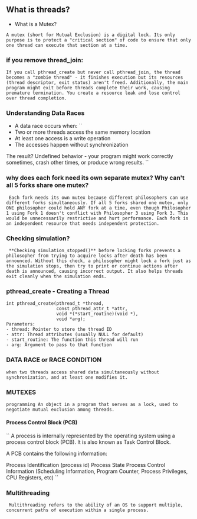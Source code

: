 ## What is threads?

* What is a Mutex?

``A mutex (short for Mutual Exclusion) is a digital lock. Its only purpose is to protect a "critical section" of code to ensure that only one thread can execute that section at a time.``

### if you remove thread\_join:
``If you call pthread_create but never call pthread_join, the thread becomes a "zombie thread" - it finishes execution but its resources (thread descriptor, exit status) aren't freed. Additionally, the main program might exit before threads complete their work, causing premature termination. You create a resource leak and lose control over thread completion.``

### Understanding Data Races
* A data race occurs when:
``
* Two or more threads access the same memory location
* At least one access is a write operation
* The accesses happen without synchronization

The result? Undefined behavior - your program might work correctly sometimes, crash other times, or produce wrong results.
``

### why does each fork need its own separate mutex? Why can't all 5 forks share one mutex?
``
Each fork needs its own mutex because different philosophers can use different forks simultaneously. If all 5 forks shared one mutex, only ONE philosopher could hold ANY fork at a time, even though Philosopher 1 using Fork 1 doesn't conflict with Philosopher 3 using Fork 3. This would be unnecessarily restrictive and hurt performance. Each fork is an independent resource that needs independent protection.``

### Checking simulation?

``
**Checking simulation_stopped()** before locking forks prevents a philosopher from trying to acquire locks after death has been announced. Without this check, a philosopher might lock a fork just as the simulation stops, then try to print or continue actions after death is announced, causing incorrect output. It also helps threads exit cleanly when the simulation ends.``


### pthread_create - Creating a Thread

``` 
int pthread_create(pthread_t *thread, 
                   const pthread_attr_t *attr,
                   void *(*start_routine)(void *), 
                   void *arg);
Parameters:
- thread: Pointer to store the thread ID
- attr: Thread attributes (usually NULL for default)
- start_routine: The function this thread will run
- arg: Argument to pass to that function
```

### DATA RACE or RACE CONDITION
``when two threads access shared data simultaneously without synchronization, and at least one modifies it.``

### MUTEXES

``programming An object in a program that serves as a lock, used to negotiate mutual exclusion among threads.``


#### Process Control Block (PCB)
``
A process is internally represented by the operating system using a process control block (PCB). It is also known as Task Control Block.

A PCB contains the following information:

Process Identification (process id)
Process State
Process Control Information (Scheduling Information, Program Counter, Process Privileges, CPU Registers, etc)
``
### Multithreading
`` Multithreading refers to the ability of an OS to support multiple, concurrent paths
of execution within a single process.``


